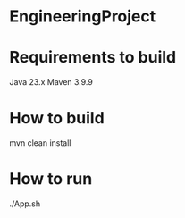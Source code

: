 # EngineeringProject

# Requirements to build
Java 23.x
Maven 3.9.9

# How to build
mvn clean install

# How to run
./App.sh